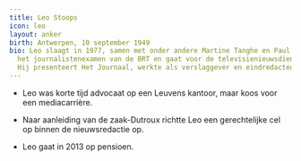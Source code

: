 ```yaml
---
title: Leo Stoops
icon: leo
layout: anker
birth: Antwerpen, 10 september 1949
bio: Leo slaagt in 1977, samen met onder andere Martine Tanghe en Paul Jambers, voor
  het journalistenexamen van de BRT en gaat voor de televisienieuwsdienst werken.
  Hij presenteert Het Journaal, werkte als verslaggever en eindredacteur.
---
```


* Leo was korte tijd advocaat op een Leuvens kantoor, maar koos voor een mediacarrière.

* Naar aanleiding van de zaak-Dutroux richtte Leo een gerechtelijke cel op binnen de nieuwsredactie op.

* Leo gaat in 2013 op pensioen.
